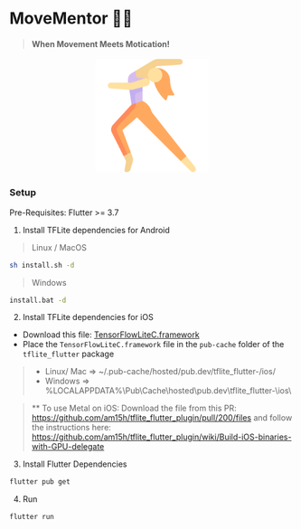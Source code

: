 # MoveMentor 💃🏻

> #### When Movement Meets Motication!

<p align="center">
    <img src="./assets/icon.png" width="200" height="200"/>
</p>

### Setup

Pre-Requisites: Flutter >= 3.7

1. Install TFLite dependencies for Android

> Linux / MacOS

```sh
sh install.sh -d
```

> Windows

```sh
install.bat -d
```

2. Install TFLite dependencies for iOS

- Download this file: [TensorFlowLiteC.framework](https://github.com/am15h/tflite_flutter_plugin/releases/download/v0.5.0/TensorFlowLiteC.framework.zip)
- Place the `TensorFlowLiteC.framework` file in the `pub-cache` folder of the `tflite_flutter` package

> - Linux/ Mac => ~/.pub-cache/hosted/pub.dev/tflite_flutter-<version>/ios/
> - Windows => %LOCALAPPDATA%\Pub\Cache\hosted\pub.dev\tflite_flutter-<version>\ios\

> \*\* To use Metal on iOS: Download the file from this PR: https://github.com/am15h/tflite_flutter_plugin/pull/200/files and follow the instructions here: https://github.com/am15h/tflite_flutter_plugin/wiki/Build-iOS-binaries-with-GPU-delegate

3. Install Flutter Dependencies

```sh
flutter pub get
```

4. Run

```
flutter run
```
